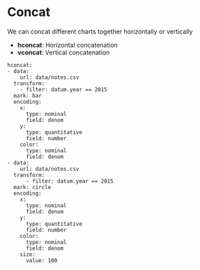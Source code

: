 # Concat

We can concat different charts together horizontally or vertically

- **hconcat**: Horizontal concatenation
- **vconcat**: Vertical concatenation

```vis
hconcat:
- data:
    url: data/notes.csv
  transform:
    - filter: datum.year == 2015  
  mark: bar
  encoding:
    x:
      type: nominal
      field: denom
    y:
      type: quantitative
      field: number
    color:
      type: nominal
      field: denom
- data:
    url: data/notes.csv
  transform:
      - filter: datum.year == 2015  
  mark: circle
  encoding:
    x:
      type: nominal
      field: denom
    y:
      type: quantitative
      field: number
    color:
      type: nominal
      field: denom
    size:
      value: 100

```
